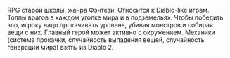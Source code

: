 
RPG старой школы, жанра Фэнтези. Относится к Diablo-like играм. Толпы врагов в каждом уголке мира и в подземельях. Чтобы победить зло, игроку надо прокачивать уровень, убивая монстров и собирая вещи с них. Главный герой может активно с окружением. Механики (система прокачки, случайность выпадения вещей, случайность генерации мира) взяты из Diablo 2.
